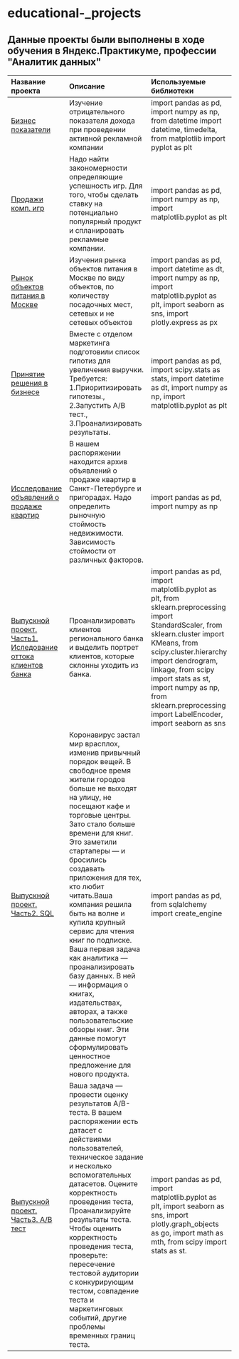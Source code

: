 # educational-_projects
## Данные проекты были выполнены в ходе обучения в Яндекс.Практикуме, профессии "Аналитик данных"

| Название проекта | Описание | Используемые библиотеки | 
| :---------------------- | :---------------------- | :---------------------- |
| [Бизнес показатели](biznes_pokaz(1).ipynb) | Изучение отрицательного показателя дохода при проведении активной рекламной компании | import pandas as pd, import numpy as np, from datetime import datetime, timedelta, from matplotlib import pyplot as plt |                                                             
| [Продажи комп. игр](komp_igri1.ipynb) | Надо найти закономерности определяющие успешность игр. Для того, чтобы сделать ставку на потенциально популярный продукт и спланировать рекламные компании. | import pandas as pd, import numpy as np, import matplotlib.pyplot as plt |                     
| [Рынок объектов питания в Москве](pitanie_moskva1.ipynb) | Изучения рынка объектов питания в Москве по виду объектов, по количеству посадочных мест, сетевых и не сетевых объектов | import pandas as pd, import datetime as dt, import numpy as np, import matplotlib.pyplot as plt, import seaborn as sns, import plotly.express as px | 
| [Принятие решения в бизнесе](prinatie_reshenia1.ipynb) | Вместе с отделом маркетинга  подготовили список гипотиз для увеличения выручки. Требуется: 1.Приоритизировать гипотезы., 2.Запустить A/B тест., 3.Проанализировать результаты. | import pandas as pd, import scipy.stats as stats, import datetime as dt, import numpy as np, import matplotlib.pyplot as plt |
| [Исследование объявлений о продаже квартир](prodazha_kvartir1(2).ipynb) | В нашем распоряжении находится архив объявлений о продаже квартир в Санкт-Петербурге и пригорадах. Надо определить рыночную стоймость недвижимости. Зависимость стоймости от различных факторов. | import pandas as pd, import numpy as np |
| [Выпускной проект. Часть1. Иследование оттока клиентов банка](https://github.com/dnale/educational-_projects/blob/main/%D0%B2%D1%8B%D0%BF%D1%83%D1%81%D0%BA%D0%BD%D0%BE%D0%B9%20%D0%B8%D1%81%D0%BB%D0%B5%D0%B4.ipynb) | Проанализировать клиентов регионального банка и выделить портрет клиентов, которые склонны уходить из банка. | import pandas as pd, import matplotlib.pyplot as plt, from sklearn.preprocessing import StandardScaler, from sklearn.cluster import KMeans, from scipy.cluster.hierarchy import dendrogram, linkage, from scipy import stats as st, import numpy as np, from sklearn.preprocessing import LabelEncoder, import seaborn as sns |
| [Выпускной проект. Часть2. SQL](https://github.com/dnale/educational-_projects/blob/main/%D0%92%D1%8B%D0%BF%D1%83%D1%81%D0%BA%20SQL.ipynb) | Коронавирус застал мир врасплох, изменив привычный порядок вещей. В свободное время жители городов больше не выходят на улицу, не посещают кафе и торговые центры. Зато стало больше времени для книг. Это заметили стартаперы — и бросились создавать приложения для тех, кто любит читать.Ваша компания решила быть на волне и купила крупный сервис для чтения книг по подписке. Ваша первая задача как аналитика — проанализировать базу данных. В ней — информация о книгах, издательствах, авторах, а также пользовательские обзоры книг. Эти данные помогут сформулировать ценностное предложение для нового продукта. | import pandas as pd, from sqlalchemy import create_engine |
| [Выпускной проект. Часть3. А/В тест](https://github.com/dnale/educational-_projects/blob/main/%D0%92%D1%8B%D0%BF%D1%83%D1%81%D0%BA%20AB%20%D1%82%D0%B5%D1%81%D1%82.ipynb) | Ваша задача — провести оценку результатов A/B-теста. В вашем распоряжении есть датасет с действиями пользователей, техническое задание и несколько вспомогательных датасетов. Оцените корректность проведения теста, Проанализируйте результаты теста. Чтобы оценить корректность проведения теста, проверьте: пересечение тестовой аудитории с конкурирующим тестом, совпадение теста и маркетинговых событий, другие проблемы временных границ теста. | import pandas as pd, import matplotlib.pyplot as plt, import seaborn as sns, import plotly.graph_objects as go, import math as mth, from scipy import stats as st. |






